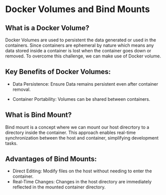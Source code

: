 # Docker Volumes and Bind Mounts

## What is a Docker Volume?

Docker Volumes are used to persistent the data generated or used in the containers. Since containers are ephemeral by nature which means any data stored inside a container is lost when the container goes down or removed. To overcome this challenge, we can make use of Docker volume.

## Key Benefits of Docker Volumes:

- Data Persistence: Ensure Data remains persistent even after container removal.

- Container Portability: Volumes can be shared between containers.

## What is Bind Mount?

Bind mount is a concept where we can mount our host direcrtory to a directory inside the container. This approach enables real-time synchronization between the host and container, simplifying development tasks.

## Advantages of Bind Mounts:

- Direct Editing: Modify files on the host without needing to enter the container.
- Real-Time Changes: Changes in the host directory are immediately reflected in the mounted container directory.
